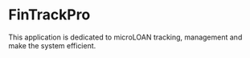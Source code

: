 # FinTrackPro
This application is dedicated to microLOAN tracking, management and make the system efficient.
